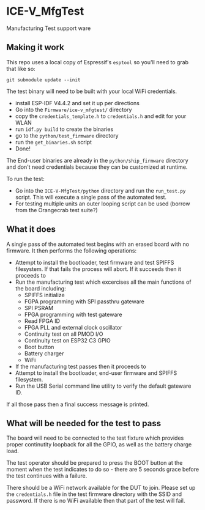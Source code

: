# ICE-V_MfgTest
Manufacturing Test support ware

## Making it work
This repo uses a local copy of Espressif's `esptool` so you'll need to grab
that like so:

```
git submodule update --init
```

The test binary will need to be built with your local WiFi credentials.
* install ESP-IDF V4.4.2 and set it up per directions
* Go into the `Firmware/ice-v_mfgtest/` directory
* copy the `credentials_template.h` to `credentials.h` and edit for your WLAN
* run `idf.py build` to create the binaries
* go to the `python/test_firmware` directory
* run the `get_binaries.sh` script
* Done!

The End-user binaries are already in the `python/ship_firmware` directory and
don't need credentials because they can be customized at runtime.

To run the test:
* Go into the `ICE-V-MfgTest/python` directory and run the `run_test.py`
script. This will execute a single pass of the automated test.
* For testing multiple units an outer looping script can be used (borrow
from the Orangecrab test suite?)

## What it does
A single pass of the automated test begins with an erased board with no
firmware. It then performs the following operations:
* Attempt to install the bootloader, test firmware and test SPIFFS filesystem.
If that fails the process will abort. If it succeeds then it proceeds to
* Run the manufacturing test which excercises all the main functions of the
board including:
  * SPIFFS initialize
  * FGPA programming with SPI passthru gateware
  * SPI PSRAM
  * FPGA programming with test gateware
  * Read FPGA ID
  * FPGA PLL and external clock oscillator
  * Continuity test on all PMOD I/O
  * Continuity test on ESP32 C3 GPIO
  * Boot button
  * Battery charger
  * WiFi
* If the manufacturing test passes then it proceeds to
* Attempt to install the bootloader, end-user firmware and SPIFFS filesystem.
* Run the USB Serial command line utility to verify the default gateware ID.

If all those pass then a final success message is printed.

## What will be needed for the test to pass
The board will need to be connected to the test fixture which provides proper
continutity loopback for all the GPIO, as well as the battery charge load.

The test operator should be prepared to press the BOOT button at the moment
when the test indicates to do so - there are 5 seconds grace before the test
continues with a failure.

There should be a WiFi network available for the DUT to join. Please set up the
`credentials.h` file in the test firmware directory with the SSID and password.
If there is no WiFi available then that part of the test will fail.

